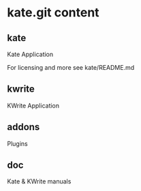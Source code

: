 # kate.git content

## kate

Kate Application

For licensing and more see kate/README.md

## kwrite

KWrite Application

## addons

Plugins

## doc

Kate & KWrite manuals
